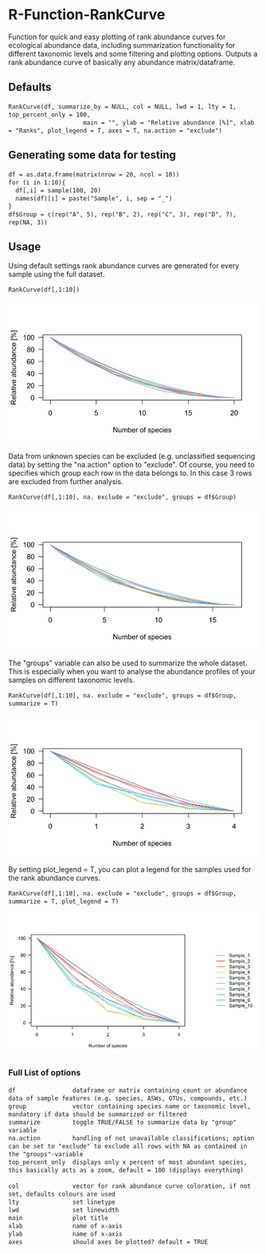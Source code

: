 # R-Function-RankCurve
Function for quick and easy plotting of rank abundance curves for ecological abundance data,
including summarization functionality for different taxonomic levels and some filtering and plotting options. 
Outputs a rank abundance curve of basically any abundance matrix/dataframe.


## Defaults
```
RankCurve(df, summarize_by = NULL, col = NULL, lwd = 1, lty = 1, top_percent_only = 100,
                     main = "", ylab = "Relative abundance [%]", xlab = "Ranks", plot_legend = T, axes = T, na.action = "exclude")
```

## Generating some data for testing
```
df = as.data.frame(matrix(nrow = 20, ncol = 10))
for (i in 1:10){
  df[,i] = sample(100, 20)
  names(df)[i] = paste("Sample", i, sep = "_") 
}
df$Group = c(rep("A", 5), rep("B", 2), rep("C", 3), rep("D", 7), rep(NA, 3))

```
## Usage
Using default settings rank abundance curves are generated for every sample using the full dataset.
```
RankCurve(df[,1:10])
```
![](Images/1.png)

Data from unknown species can be excluded (e.g. unclassified sequencing data) by setting the "na.action" option to "exclude".
Of course, you need to specifies which group each row in the data belongs to.
In this case 3 rows are excluded from further analysis.
```
RankCurve(df[,1:10], na. exclude = "exclude", groups = df$Group)
```
![](Images/2.png)

The "groups" variable can also be used to summarize the whole dataset.
This is especially when you want to analyse the abundance profiles of your samples on different taxonomic levels.
```
RankCurve(df[,1:10], na. exclude = "exclude", groups = df$Group, summarize = T)
```
![](Images/3.png)

By setting plot_legend = T, you can plot a legend for the samples used for the rank abundance curves. 
```
RankCurve(df[,1:10], na. exclude = "exclude", groups = df$Group, summarize = T, plot_legend = T)
```
![](Images/4.png)


### Full List of options
```
df                dataframe or matrix containing count or abundance data of sample features (e.g. species, ASWs, OTUs, compounds, etc.)
group             vector containing species name or taxonomic level, mandatory if data should be summarized or filtered
summarize         toggle TRUE/FALSE to summarize data by "group" variable
na.action         handling of not unavailable classifications; option can be set to "exclude" to exclude all rows with NA as contained in the "groups"-variable 
top_percent_only  displays only x percent of most abundant species, this basically acts as a zoom, default = 100 (displays everything)

col               vector for rank abundance curve coloration, if not set, defaults colours are used
lty               set linetype
lwd               set linewidth
main              plot title
xlab              name of x-axis
ylab              name of x-axis
axes              should axes be plotted? default = TRUE
```
